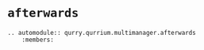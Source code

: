 # `afterwards`

```{eval-rst}
.. automodule:: qurry.qurrium.multimanager.afterwards
    :members:
```
